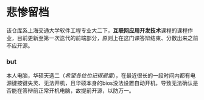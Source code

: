 # 悲惨留档

该仓库系上海交通大学软件工程专业大二下，**互联网应用开发技术**课程的课程作业，目前更新至第一次迭代的前端部分，原则上在这门课答辩结束、分数出来之前不应开源。  

### but

本人电脑，华硕天选二（*希望各位也记得避雷*），在最近很长的一段时间内都有电源键按键失灵、无法开机，且华硕本身的bios没法设置自动开机，导致无法确认是否能在答辩前正常开机电脑，故提前开源，以防万一。
